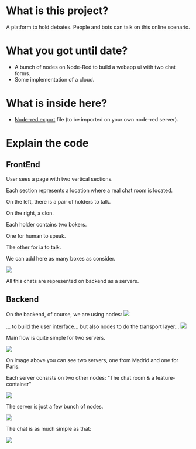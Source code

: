 # What is this project?
A platform to hold debates. People and bots can talk on this online scenario.

# What you got until date?
- A bunch of nodes on Node-Red to build a webapp ui with two chat forms.
- Some implementation of a cloud.

# What is inside here?
- [Node-red export](node-red-export) file (to be imported on your own node-red server).

# Explain the code
## FrontEnd
User sees a page with two vertical sections. 

Each section represents a location where a real chat room is located.

On the left, there is a pair of holders to talk.

On the right, a clon.

Each holder contains two bokers.

One for human to speak.

The other for ia to talk.

We can add here as many boxes as consider.

![](overview/000.png)

All this chats are represented on backend as a servers.

## Backend
On the backend, of course, we are using nodes:
![](overview/dashboard.png)

... to build the user interface... but also nodes to do the transport layer...
![](overview/nodes.png)

Main flow is quite simple for two servers.

![](overview/mapa.png)

On image above you can see two servers, one from Madrid and one for Paris.

Each server consists on two other nodes: "The chat room & a feature-container"

![](overview/server&chat.png)

The server is just a few bunch of nodes.

![](overview/server.png)

The chat is as much simple as that:

![](overview/chat.png)

